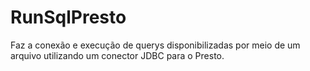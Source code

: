 # RunSqlPresto
Faz a conexão e execução de querys disponibilizadas por meio de um arquivo utilizando um conector JDBC para o Presto.
